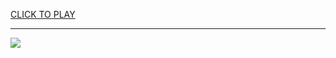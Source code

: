 
<a href="https://premium76.site?title=math_games_unblocked&ref=13M">CLICK TO PLAY</a></h3>
<hr>

<a href="https://premium76.site?title=math_games_unblocked&ref=13M"><img src="https://clearcache.store/games.png"></a>


